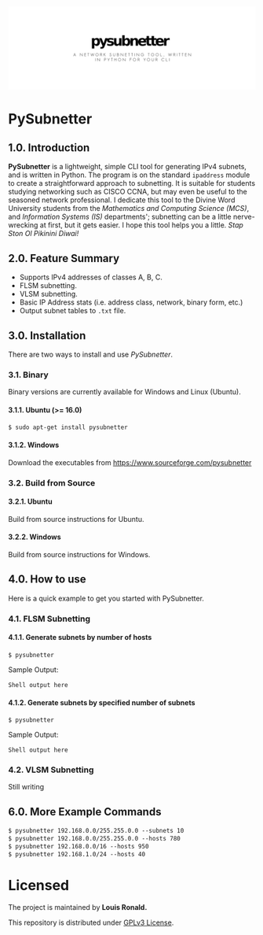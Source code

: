 ![PySubnetter](res/header.png)

# PySubnetter

## 1.0. Introduction

**PySubnetter** is a lightweight, simple CLI tool for generating IPv4 subnets, and is written in Python. The program is on the standard `ipaddress` module to create a straightforward approach to subnetting. It is suitable for students studying networking such as CISCO CCNA, but may even be useful to the seasoned network professional. I dedicate this tool to the Divine Word University students from the *Mathematics and Computing Science (MCS)*, and *Information Systems (IS)* departments'; subnetting can be a little nerve-wrecking at first, but it gets easier. I hope this tool helps you a little. *Stap Ston Ol Pikinini Diwai!*

## 2.0. Feature Summary

- Supports IPv4 addresses of classes A, B, C.
- FLSM subnetting.
- VLSM subnetting.
- Basic IP Address stats (i.e. address class, network, binary form, etc.)
- Output subnet tables to `.txt` file.



## 3.0. Installation

There are two ways to install and use *PySubnetter*.

### 3.1. Binary

Binary versions are currently available for Windows and Linux (Ubuntu).

#### 3.1.1. Ubuntu (>= 16.0)

```shell
$ sudo apt-get install pysubnetter
```

#### 3.1.2. Windows

Download the executables from  https://www.sourceforge.com/pysubnetter

### 3.2. Build from Source

#### 3.2.1. Ubuntu

Build from source instructions for Ubuntu.

#### 3.2.2. Windows

Build from source instructions for Windows.

## 4.0. How to use

Here is a quick example to get you started with PySubnetter.

### 4.1. FLSM Subnetting

#### 4.1.1. Generate subnets by number of hosts

```
$ pysubnetter 
```

Sample Output:

```shell
Shell output here
```

#### 4.1.2. Generate subnets by specified number of subnets

```
$ pysubnetter
```

Sample Output:

```shell
Shell output here
```

### 4.2. VLSM Subnetting

Still writing



## 6.0. More Example Commands

```shell
$ pysubnetter 192.168.0.0/255.255.0.0 --subnets 10
$ pysubnetter 192.168.0.0/255.255.0.0 --hosts 780
$ pysubnetter 192.168.0.0/16 --hosts 950
$ pysubnetter 192.168.1.0/24 --hosts 40
```

# Licensed

The project is maintained by **Louis Ronald.**

This repository is distributed under [GPLv3 License](LICENSE).







